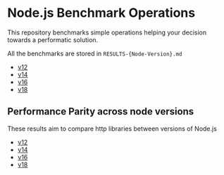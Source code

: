 # Node.js Benchmark Operations

This repository benchmarks simple operations helping your decision towards a performatic solution.

All the benchmarks are stored in `RESULTS-{Node-Version}.md`

- [v12](./RESULTS-v12.md)
- [v14](./RESULTS-v14.md)
- [v16](./RESULTS-v16.md)
- [v18](./RESULTS-v18.md)

## Performance Parity across node versions

These results aim to compare http libraries between versions of Node.js

- [v12](./RESULTS-HTTP-v12.md)
- [v14](./RESULTS-HTTP-v14.md)
- [v16](./RESULTS-HTTP-v16.md)
- [v18](./RESULTS-HTTP-v18.md)
